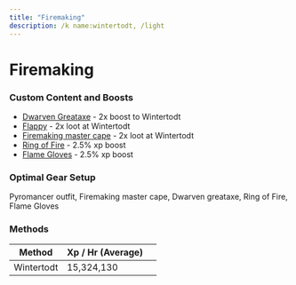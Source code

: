 ```yaml
---
title: "Firemaking"
description: /k name:wintertodt, /light
---
```


# Firemaking

### Custom Content and Boosts

- [Dwarven Greataxe](https://bso-wiki.oldschool.gg/custom-items/equippables#dwarven-equipment) - 2x boost to Wintertodt
- [Flappy](../custom-items/pets.md#perks) - 2x loot at Wintertodt
- [Firemaking master cape](../custom-items/equippables/#master-capes) - 2x loot at Wintertodt
- [Ring of Fire](../minigames/baxtorian-bathhouses.md#rewards) - 2.5% xp boost
- [Flame Gloves](../minigames/baxtorian-bathhouses.md#rewards) - 2.5% xp boost

### Optimal Gear Setup

Pyromancer outfit, Firemaking master cape, Dwarven greataxe, Ring of Fire, Flame Gloves

### Methods

<table><thead><tr><th>Method</th><th>Xp / Hr (Average)</th><th data-hidden></th></tr></thead><tbody><tr><td>Wintertodt</td><td>15,324,130</td><td></td></tr></tbody></table>

